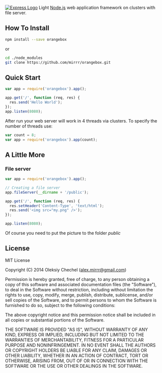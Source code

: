 [![Express Logo](https://dl.dropboxusercontent.com/u/68595887/OrangeBox.png)](https://github.com/mirrr/orangebox)
Light [Node.js](http://nodejs.org) web application framework on clusters with file server.
   
## How To Install   

```bash
npm install --save orangebox
```
or
```bash
cd ./node_modules
git clone https://github.com/mirrr/orangebox.git
```
   

## Quick Start

```js
var app = require('orangebox').app();

app.get('/', function (req, res) {
  res.send('Hello World');
});
app.listen(8080);
```
   
After run your web server will work in 4 threads via clusters. To specify the number of threads use: 

```js
var count = 8;
var app = require('orangebox').app(count);
```

  
## A Little More

### File server

```js
var app = require('orangebox').app();

// Creating a file server
app.fileServer(__dirname + '/public');

app.get('/', function (req, res) {
  res.setHeader('Content-Type', 'text/html');
  res.send('<img src="my.png" />');
});

app.listen(8080);
```
Of course you need to put the picture to the folder *public* 



## License
   
MIT License   
   
Copyright (C) 2014 Oleksiy Chechel (alex.mirrr@gmail.com)   
   
Permission is hereby granted, free of charge, to any person obtaining a copy of this software and associated documentation files (the "Software"), to deal in the Software without restriction, including without limitation the rights to use, copy, modify, merge, publish, distribute, sublicense, and/or sell copies of the Software, and to permit persons to whom the Software is furnished to do so, subject to the following conditions:   
   
The above copyright notice and this permission notice shall be included in all copies or substantial portions of the Software.   
   
THE SOFTWARE IS PROVIDED "AS IS", WITHOUT WARRANTY OF ANY KIND, EXPRESS OR IMPLIED, INCLUDING BUT NOT LIMITED TO THE WARRANTIES OF MERCHANTABILITY, FITNESS FOR A PARTICULAR PURPOSE AND NONINFRINGEMENT. IN NO EVENT SHALL THE AUTHORS OR COPYRIGHT HOLDERS BE LIABLE FOR ANY CLAIM, DAMAGES OR OTHER LIABILITY, WHETHER IN AN ACTION OF CONTRACT, TORT OR OTHERWISE, ARISING FROM, OUT OF OR IN CONNECTION WITH THE SOFTWARE OR THE USE OR OTHER DEALINGS IN THE SOFTWARE.
